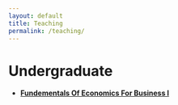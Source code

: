 ```yaml
---
layout: default
title: Teaching
permalink: /teaching/
---
```


<style>
    p {
        margin-bottom: 10px; /* Adjust the value to decrease spacing */
    }
</style>


# Undergraduate

- **[Fundementals Of Economics For Business I](https://dedyukhin.github.io//teaching/Fund-Of-Econ-Bus-1-Indiana)**


